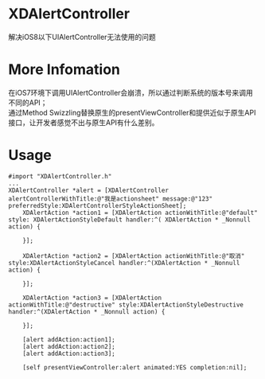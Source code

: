 # XDAlertController
解决iOS8以下UIAlertController无法使用的问题

# More Infomation
在iOS7环境下调用UIAlertController会崩溃，所以通过判断系统的版本号来调用不同的API；        
通过Method Swizzling替换原生的presentViewController和提供近似于原生API接口，让开发者感觉不出与原生API有什么差别。       

# Usage

```ObjC
#import "XDAlertController.h"
...
XDAlertController *alert = [XDAlertController alertControllerWithTitle:@"我是actionsheet" message:@"123" preferredStyle:XDAlertControllerStyleActionSheet];
    XDAlertAction *action1 = [XDAlertAction actionWithTitle:@"default" style: XDAlertActionStyleDefault handler:^( XDAlertAction * _Nonnull action) {
        
    }];
    
    XDAlertAction *action2 = [XDAlertAction actionWithTitle:@"取消" style:XDAlertActionStyleCancel handler:^(XDAlertAction * _Nonnull action) {
        
    }];
    
    XDAlertAction *action3 = [XDAlertAction actionWithTitle:@"destructive" style:XDAlertActionStyleDestructive handler:^(XDAlertAction * _Nonnull action) {
        
    }];
    
    [alert addAction:action1];
    [alert addAction:action2];
    [alert addAction:action3];
    
    [self presentViewController:alert animated:YES completion:nil];

```

